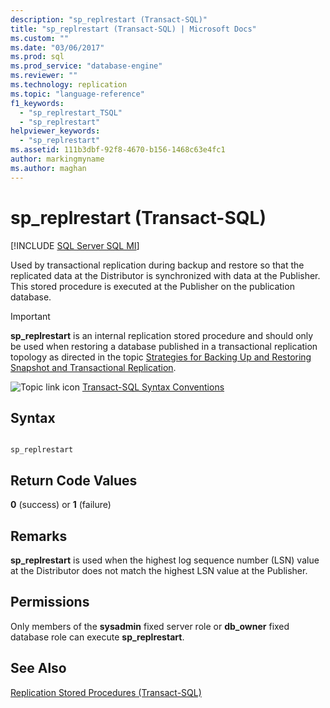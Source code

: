 ```yaml
---
description: "sp_replrestart (Transact-SQL)"
title: "sp_replrestart (Transact-SQL) | Microsoft Docs"
ms.custom: ""
ms.date: "03/06/2017"
ms.prod: sql
ms.prod_service: "database-engine"
ms.reviewer: ""
ms.technology: replication
ms.topic: "language-reference"
f1_keywords: 
  - "sp_replrestart_TSQL"
  - "sp_replrestart"
helpviewer_keywords: 
  - "sp_replrestart"
ms.assetid: 111b3dbf-92f8-4670-b156-1468c63e4fc1
author: markingmyname
ms.author: maghan
---
```

# sp_replrestart (Transact-SQL)
[!INCLUDE [SQL Server SQL MI](../../includes/applies-to-version/sql-asdbmi.md)]

  Used by transactional replication during backup and restore so that the replicated data at the Distributor is synchronized with data at the Publisher. This stored procedure is executed at the Publisher on the publication database.  
  
> [!IMPORTANT]  
>  **sp_replrestart** is an internal replication stored procedure and should only be used when restoring a database published in a transactional replication topology as directed in the topic [Strategies for Backing Up and Restoring Snapshot and Transactional Replication](../../relational-databases/replication/administration/strategies-for-backing-up-and-restoring-snapshot-and-transactional-replication.md).  
  
 ![Topic link icon](../../database-engine/configure-windows/media/topic-link.gif "Topic link icon") [Transact-SQL Syntax Conventions](../../t-sql/language-elements/transact-sql-syntax-conventions-transact-sql.md)  
  
## Syntax  
  
```  
  
sp_replrestart  
```  
  
## Return Code Values  
 **0** (success) or **1** (failure)  
  
## Remarks  
 **sp_replrestart** is used when the highest log sequence number (LSN) value at the Distributor does not match the highest LSN value at the Publisher.  
  
## Permissions  
 Only members of the **sysadmin** fixed server role or **db_owner** fixed database role can execute **sp_replrestart**.  
  
## See Also  
 [Replication Stored Procedures &#40;Transact-SQL&#41;](../../relational-databases/system-stored-procedures/replication-stored-procedures-transact-sql.md)  
  
  
